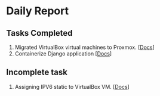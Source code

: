 # Daily Report

## Tasks Completed
1. Migrated VirtualBox virtual machines to Proxmox. [[Docs](./ProxmoxTask/Task.md)]
1. Containerize Django application [[Docs](./DjangoContainer/Task.md)]

## Incomplete task
1. Assigning IPV6 static to VirtualBox VM. [[Docs](./VMTask/Task.md)]
